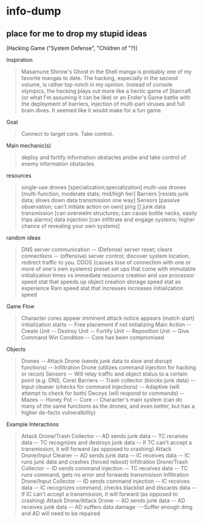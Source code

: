info-dump
=========

place for me to drop my stupid ideas
--
[Hacking Game ("System Defense", "Children of "?)]

Inspiration
> Masamune Shirow's Ghost in the Shell manga is probably one of my favorite mangas to date. The hacking, especially in the second volume, is rather top notch in my opinion. Instead of console olympics, the hacking plays out more like a hectic game of Starcraft (or what I'm assuming it can be like) or an Ender's Game battle with the deployment of barriers, injection of multi-part viruses and full brain dives. It seemed like it would make for a fun game. 

Goal
> Connect to target core. Take control. 

Main mechanic(s)
> deploy and fortify information obstacles
> probe and take control of enemy information obstacles.

resources
> single-use drones [specialization;specialization]
> multi-use drones [multi-function, moderate stats; mid/high tier]
> Barriers [resists junk data; slows down data transmission one way]
> Sensors [passive observation; can't initiate action on own]
> ping []
> junk data transmission [can overwelm structures; can cause bottle necks, easily trips alarms] 
> data injection [can infiltrate and engage systems; higher chance of revealing your own systems]

random ideas
> DNS server communication
-- (Defense) server reset; clears connections
-- (offensive) server control; discover system location, redirect traffic to you.
> DDOS (causes lose of connection with one or more of one's own systems)
> preset set ups that come with immutable initialization times vs immediate resource creation and use
> processor speed stat that speeds up object creation
> storage speed stat as experience
> Ram speed stat that increases increases initialization speed

Game Flow
> Character cores appear
> imminent attack notice appears (match start)
> initialization starts
-- Free placement if not initializing
> Main Action
-- Create Unit 
-- Destroy Unit
-- Fortify Unit
-- Reposition Unit
-- Give Command
> Win Condition
-- Core has been compromised

Objects
> Drones
-- Attack Drone (sends junk data to slow and disrupt functions)
-- Infiltration Drone (utilizes command injection for hacking or recon)
> Sensors
-- Will relay traffic and object status to a certain point (e.g. DNS, Core)
> Barriers
-- Trash collector (blocks junk data)
-- Input cleaner (checks for command injections)
-- Adaptive (will attempt to check for both)
> Decoys (will respond to commands)
-- Mazes
-- Honey Pot
-- 
> Core
-- Character's main system (can do many of the same functions as the drones, and even better, but has a higher de-facto vulneralbility)

Example Interactions
> Attack Drone/Trash Collector 
-- AD sends junk data
-- TC receives data 
-- TC recognizes and destroys junk data
-- If TC can't accept a transmission, it will forward (as opposed to crashing)
> Attack Drone/Input Cleaner
-- AD sends junk data
-- IC receives data 
-- IC runs junk data and crashes (forced reboot)
> Infiltration Drone/Trash Collector
-- ID sends command injection
-- TC receives data
-- TC runs command, gets no error and forwards transmisison
> Infiltration Drone/Input Collector
-- ID sends command injection
-- IC receives data
-- IC recognizes command, checks blacklist and discards data
-- If IC can't accept a transmission, it will forward (as opposed to crashing)
> Attack Drone/Attack Drone
-- AD sends junk data
-- AD receives junk data
-- AD suffers data damage
---Suffer enough dmg and AD will need to be repaired

